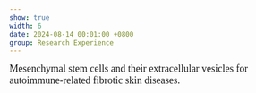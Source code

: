 ```yaml
---
show: true
width: 6
date: 2024-08-14 00:01:00 +0800
group: Research Experience
---
```

<div class="p-4 text-center" style="font-family: 'Times New Roman', Georgia, serif; font-size: 18px;">
    Mesenchymal stem cells and their extracellular vesicles for autoimmune-related fibrotic skin diseases.
</div>
